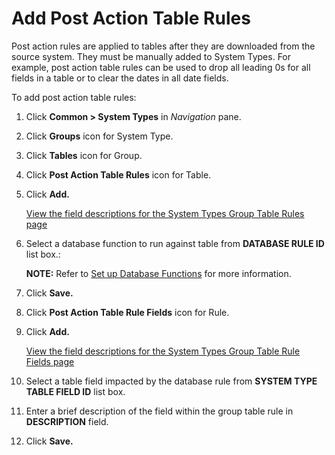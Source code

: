 # Add Post Action Table Rules

Post action rules are applied to tables after they are downloaded from
the source system. They must be manually added to System Types. For
example, post action table rules can be used to drop all leading 0s for
all fields in a table or to clear the dates in all date fields.

To add post action table rules:

1.  Click **Common \> System Types** in *Navigation* pane.

2.  Click **Groups** icon for System Type.

3.  Click **Tables** icon for Group.

4.  Click **Post Action Table Rules** icon for Table.

5.  Click **Add.**
    
    [View the field descriptions for the System Types Group Table Rules
    page](../Page_Desc/System_Types_Group_Table_Rules.htm)

6.  Select a database function to run against table from **DATABASE RULE
    ID** list box.:
    
    **NOTE:** Refer to [Set up Database
    Functions](Set_up_Database_Functions.htm) for more information.

7.  Click **Save.**

8.  Click **Post Action Table Rule Fields** icon for Rule.

9.  Click **Add.**
    
    [View the field descriptions for the System Types Group Table Rule
    Fields page](../Page_Desc/System_Types_Group_Table_Rule_Fields.htm)

10. Select a table field impacted by the database rule from **SYSTEM
    TYPE TABLE FIELD ID** list box.

11. Enter a brief description of the field within the group table rule
    in **DESCRIPTION** field.

12. Click **Save.**

